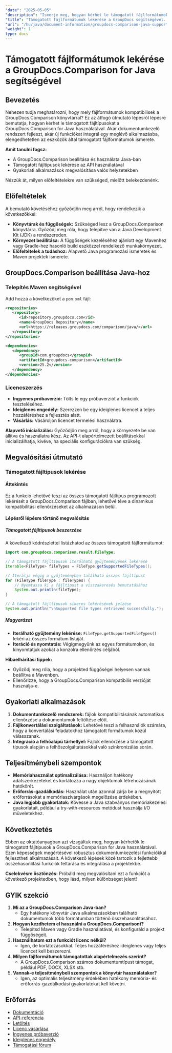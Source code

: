 ```yaml
---
"date": "2025-05-05"
"description": "Ismerje meg, hogyan kérhet le támogatott fájlformátumokat a GroupDocs.Comparison for Java segítségével. Kövesse ezt a lépésről lépésre szóló útmutatót dokumentumkezelő rendszerei fejlesztéséhez."
"title": "Támogatott fájlformátumok lekérése a GroupDocs segítségével. Comparison for Java – Átfogó útmutató"
"url": "/hu/java/document-information/groupdocs-comparison-java-supported-formats/"
"weight": 1
type: docs
---
```

# Támogatott fájlformátumok lekérése a GroupDocs.Comparison for Java segítségével

## Bevezetés

Nehezen tudja meghatározni, hogy mely fájlformátumok kompatibilisek a GroupDocs.Comparison könyvtárral? Ez az átfogó útmutató lépésről lépésre bemutatja, hogyan kérhet le támogatott fájltípusokat a GroupDocs.Comparison for Java használatával. Akár dokumentumkezelő rendszert fejleszt, akár új funkciókat integrál egy meglévő alkalmazásba, elengedhetetlen az eszközök által támogatott fájlformátumok ismerete.

**Amit tanulni fogsz:**
- A GroupDocs.Comparison beállítása és használata Java-ban
- Támogatott fájltípusok lekérése az API használatával
- Gyakorlati alkalmazások megvalósítása valós helyzetekben

Nézzük át, milyen előfeltételekre van szükséged, mielőtt belekezdenénk.

## Előfeltételek

A bemutató követéséhez győződjön meg arról, hogy rendelkezik a következőkkel:

- **Könyvtárak és függőségek:** Szükséged lesz a GroupDocs.Comparison könyvtárra. Győződj meg róla, hogy telepítve van a Java Development Kit (JDK) a rendszereden.
- **Környezet beállítása:** A függőségek kezeléséhez ajánlott egy Mavenhez vagy Gradle-hez hasonló build eszközzel rendelkező munkakörnyezet.
- **Előfeltételek a tudáshoz:** Alapvető Java programozási ismeretek és Maven projektek ismerete.

## GroupDocs.Comparison beállítása Java-hoz

### Telepítés Maven segítségével

Add hozzá a következőket a `pom.xml` fájl:

```xml
<repositories>
   <repository>
      <id>repository.groupdocs.com</id>
      <name>GroupDocs Repository</name>
      <url>https://releases.groupdocs.com/comparison/java/</url>
   </repository>
</repositories>

<dependencies>
   <dependency>
      <groupId>com.groupdocs</groupId>
      <artifactId>groupdocs-comparison</artifactId>
      <version>25.2</version>
   </dependency>
</dependencies>
```

### Licencszerzés

- **Ingyenes próbaverzió:** Tölts le egy próbaverziót a funkciók teszteléséhez.
- **Ideiglenes engedély:** Szerezzen be egy ideiglenes licencet a teljes hozzáféréshez a fejlesztés alatt.
- **Vásárlás:** Vásároljon licencet termelési használatra.

**Alapvető inicializálás:**
Győződjön meg arról, hogy a környezete be van állítva és használatra kész. Az API-t alapértelmezett beállításokkal inicializálhatja, kivéve, ha speciális konfigurációkra van szükség.

## Megvalósítási útmutató

### Támogatott fájltípusok lekérése

#### Áttekintés
Ez a funkció lehetővé teszi az összes támogatott fájltípus programozott lekérését a GroupDocs.Comparison fájlban, lehetővé téve a dinamikus kompatibilitási ellenőrzéseket az alkalmazáson belül.

#### Lépésről lépésre történő megvalósítás

##### Támogatott fájltípusok beszerzése

A következő kódrészlettel listázhatod az összes támogatott fájlformátumot:

```java
import com.groupdocs.comparison.result.FileType;

// A támogatott fájltípusok iterálható gyűjteményének lekérése
Iterable<FileType> fileTypes = FileType.getSupportedFileTypes();

// Iterálja végig a gyűjteményben található összes fájltípust
for (FileType fileType : fileTypes) {
    // Nyomtassa ki a fájltípust a visszakeresés bemutatásához
    System.out.println(fileType);
}

// A támogatott fájltípusok sikeres lekérésének jelzése
System.out.println("\nSupported file types retrieved successfully.");
```

##### Magyarázat
- **Iterálható gyűjtemény lekérése:** `FileType.getSupportedFileTypes()` lekéri az összes formátum listáját.
- **Iteráció és nyomtatás:** Végigmegyünk az egyes formátumokon, és kinyomtatjuk azokat a konzolra ellenőrzés céljából.

**Hibaelhárítási tippek:**
- Győződj meg róla, hogy a projekted függőségei helyesen vannak beállítva a Mavenben.
- Ellenőrizze, hogy a GroupDocs.Comparison kompatibilis verzióját használja-e.

## Gyakorlati alkalmazások

1. **Dokumentumkezelő rendszerek:** fájlok kompatibilitásának automatikus ellenőrzése a dokumentumok feltöltése előtt.
2. **Fájlkonvertálási szolgáltatások:** Lehetővé teszi a felhasználók számára, hogy a konvertálási feladatokhoz támogatott formátumok közül válasszanak.
3. **Integráció a felhőalapú tárhellyel:** Fájlok ellenőrzése a támogatott típusok alapján a felhőszolgáltatásokkal való szinkronizálás során.

## Teljesítménybeli szempontok

- **Memóriahasználat optimalizálása:** Használjon hatékony adatszerkezeteket és korlátozza a nagy objektumok létrehozásának hatókörét.
- **Erőforrás-gazdálkodás:** Használat után azonnal zárja be a megnyitott erőforrásokat a memóriaszivárgások megelőzése érdekében.
- **Java legjobb gyakorlatok:** Kövesse a Java szabványos memóriakezelési gyakorlatait, például a try-with-resources metódust használja I/O műveletekhez.

## Következtetés

Ebben az oktatóanyagban azt vizsgáltuk meg, hogyan kérhetők le támogatott fájltípusok a GroupDocs.Comparison for Java használatával. Ezen képességek megértésével robusztus dokumentumkezelési funkciókkal fejlesztheti alkalmazásait. A következő lépések közé tartozik a fejlettebb összehasonlítási funkciók feltárása és integrálása a projektekbe.

**Cselekvésre ösztönzés:** Próbáld meg megvalósítani ezt a funkciót a következő projektedben, hogy lásd, milyen különbséget jelent!

## GYIK szekció

1. **Mi az a GroupDocs.Comparison Java-ban?**
   - Egy hatékony könyvtár Java alkalmazásokban található dokumentumok több formátumban történő összehasonlításához.
2. **Hogyan kezdhetem el használni a GroupDocs.Comparisont?**
   - Telepítsd Maven vagy Gradle használatával, és konfiguráld a projekt függőségeit.
3. **Használhatom ezt a funkciót licenc nélkül?**
   - Igen, de korlátozásokkal. Teljes hozzáféréshez ideiglenes vagy teljes licencet kell beszerezni.
4. **Milyen fájlformátumok támogatottak alapértelmezés szerint?**
   - A GroupDocs.Comparison számos dokumentumtípust támogat, például PDF, DOCX, XLSX stb.
5. **Vannak-e teljesítménybeli szempontok a könyvtár használatakor?**
   - Igen, az optimális teljesítmény érdekében hatékony memória- és erőforrás-gazdálkodási gyakorlatokat kell követni.

## Erőforrás

- [Dokumentáció](https://docs.groupdocs.com/comparison/java/)
- [API-referencia](https://reference.groupdocs.com/comparison/java/)
- [Letöltés](https://releases.groupdocs.com/comparison/java/)
- [Licenc vásárlása](https://purchase.groupdocs.com/buy)
- [Ingyenes próbaverzió](https://releases.groupdocs.com/comparison/java/)
- [Ideiglenes engedély](https://purchase.groupdocs.com/temporary-license/)
- [Támogatási fórum](https://forum.groupdocs.com/c/comparison)